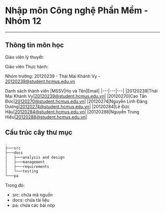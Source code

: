 # Nhập môn Công nghệ Phần Mềm - Nhóm 12
---

## Thông tin môn học

Giáo viên lý thuyết:

Giáo viên Thực hành:


Nhóm trưởng: 20120239 - Thái Mai Khánh Vy - 20120239@student.hcmus.edu.vn

Danh sách thành viên
|MSSV|Họ và Tên|Email|
|---|---|---|
|20120239|Thái Mai Khánh Vy|20120239@student.hcmus.edu.vn|
|20120270|Cao Tấn Đức|20120270@student.hcmus.edu.vn|
|20120274|Nguyễn Linh Đăng Dương|20120274@student.hcmus.edu.vn|
|20120284|Lê Đức Hậu|20120284@student.hcmus.edu.vn|
|20120288|Nguyễn Trung Hiếu|20120288@student.hcmus.edu.vn|

## Cấu trúc cây thư mục
```bash
.
├───src
├───docs
│   ├───analysis and design
│   ├───management
│   ├───requirements
│   └───testing
└───pa
```


Trong đó:
- src: chứa mã nguồn
- docs: chứa tài liệu
- pa: chứa các bài nôp

